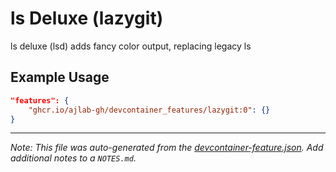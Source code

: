 
# ls Deluxe (lazygit)

ls deluxe (lsd) adds fancy color output, replacing legacy ls

## Example Usage

```json
"features": {
    "ghcr.io/ajlab-gh/devcontainer_features/lazygit:0": {}
}
```





---

_Note: This file was auto-generated from the [devcontainer-feature.json](https://github.com/ajlab-gh/devcontainer_features/blob/main/src/lazygit/devcontainer-feature.json).  Add additional notes to a `NOTES.md`._
